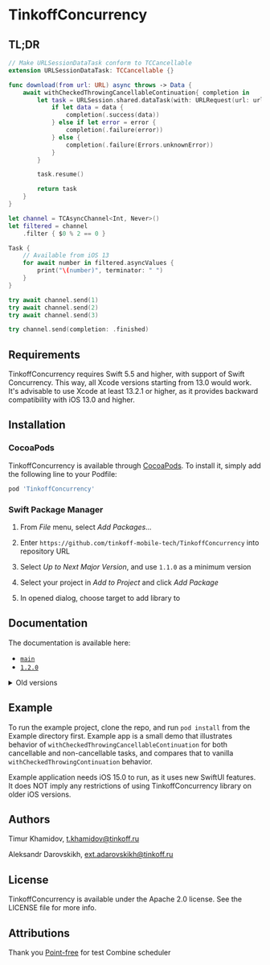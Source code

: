 # TinkoffConcurrency

## TL;DR

```swift
// Make URLSessionDataTask conform to TCCancellable
extension URLSessionDataTask: TCCancellable {}

func download(from url: URL) async throws -> Data {
    await withCheckedThrowingCancellableContinuation{ completion in
        let task = URLSession.shared.dataTask(with: URLRequest(url: url)) { data, _, error in
            if let data = data {
                completion(.success(data))
            } else if let error = error {
                completion(.failure(error))
            } else {
                completion(.failure(Errors.unknownError))
            }
        }

        task.resume()

        return task
    }
}
```

```swift
let channel = TCAsyncChannel<Int, Never>()
let filtered = channel
    .filter { $0 % 2 == 0 }

Task {
    // Available from iOS 13
    for await number in filtered.asyncValues {
        print("\(number)", terminator: " ")
    }
}

try await channel.send(1)
try await channel.send(2)
try await channel.send(3)

try channel.send(completion: .finished)
```

## Requirements

TinkoffConcurrency requires Swift 5.5 and higher, with support of Swift Concurrency. This way, all Xcode versions starting from 13.0 would work.
It's advisable to use Xcode at least 13.2.1 or higher, as it provides backward compatibility with iOS 13.0 and higher.

## Installation

### CocoaPods

TinkoffConcurrency is available through [CocoaPods](https://cocoapods.org). To install
it, simply add the following line to your Podfile:

```ruby
pod 'TinkoffConcurrency'
```

### Swift Package Manager

1. From _File_ menu, select _Add Packages..._

2. Enter `https://github.com/tinkoff-mobile-tech/TinkoffConcurrency` into repository URL

3. Select _Up to Next Major Version_, and use `1.1.0` as a minimum version

4. Select your project in _Add to Project_ and click _Add Package_

5. In opened dialog, choose target to add library to

## Documentation

The documentation is available here:

* [`main`](https://tinkoff-mobile-tech.github.io/TinkoffConcurrency/main/documentation/tinkoffconcurrency/)
* [`1.2.0`](https://tinkoff-mobile-tech.github.io/TinkoffConcurrency/1.2.0/documentation/tinkoffconcurrency/)

<details>
  <summary>
  Old versions
  </summary>
  
* [`1.1.0`](https://tinkoff-mobile-tech.github.io/TinkoffConcurrency/1.1.0/documentation/tinkoffconcurrency/)
</details>

## Example

To run the example project, clone the repo, and run `pod install` from the Example directory first. Example app is a small demo that
illustrates behavior of `withCheckedThrowingCancellableContinuation` for both cancellable and non-cancellable tasks, and compares that
to vanilla `withCheckedThrowingContinuation` behavior.

Example application needs iOS 15.0 to run, as it uses new SwiftUI features. It does NOT imply any restrictions of using TinkoffConcurrency
library on older iOS versions.

## Authors

Timur Khamidov, t.khamidov@tinkoff.ru

Aleksandr Darovskikh, ext.adarovskikh@tinkoff.ru

## License

TinkoffConcurrency is available under the Apache 2.0 license. See the LICENSE file for more info.

## Attributions

Thank you [Point-free](https://github.com/pointfreeco/combine-schedulers) for test Combine scheduler

